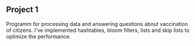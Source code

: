 ## Project 1
Programm for processing data and answering questions about vaccination of citizens. 
I've implemented hashtables, bloom filters, lists and skip lists to optimize the performance. 
